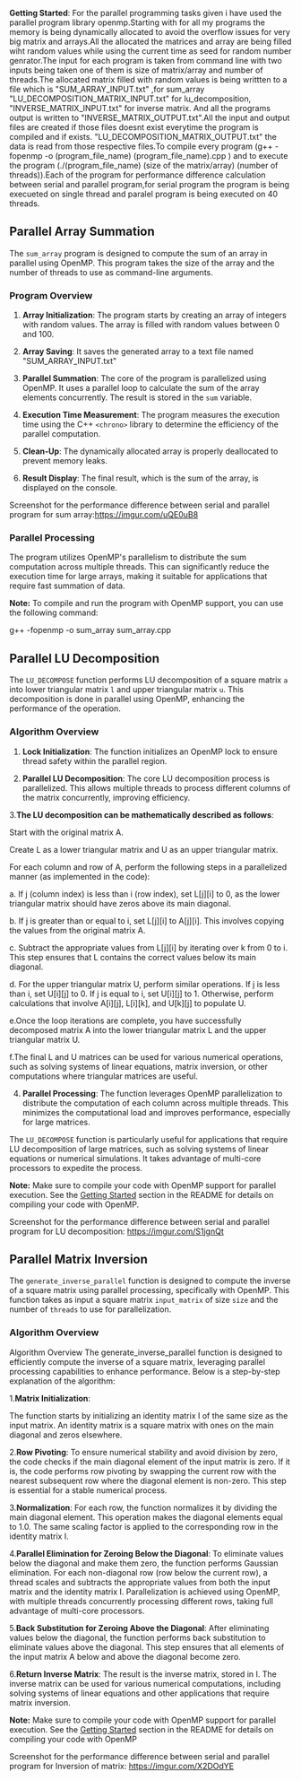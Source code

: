 
 
 **Getting Started**:
 For the parallel programming tasks given i have used the parallel program library openmp.Starting with for all my programs the
 memory is being dynamically allocated to avoid the overflow issues for very big matrix and arrays.All the allocated the matrices 
 and array are being filled wiht random values while using the current time as seed for random number genrator.The input for each program
 is taken from command line with two inputs being taken one of them is size of matrix/array and number of threads.The allocated matrix 
 filled with random values is being writtten to a file which is "SUM_ARRAY_INPUT.txt" ,for sum_array "LU_DECOMPOSITION_MATRIX_INPUT.txt" 
 for lu_decomposition, "INVERSE_MATRIX_INPUT.txt" for inverse matrix.
 And all the programs output is written to   "INVERSE_MATRIX_OUTPUT.txt".All the input and output files are created if those files doesnt 
 exist everytime the program is compiled and if exists. "LU_DECOMPOSITION_MATRIX_OUTPUT.txt" 
 the data is read from those respective files.To compile every program (g++ -fopenmp -o (program_file_name) (program_file_name).cpp ) and 
 to execute the program (./(program_file_name) (size of the matrix/array) (number of threads)).Each of the program for performance 
 difference calculation between serial and parallel program,for serial program the program is being execueted on single thread and paralel 
 program is being executed on 40 threads.

 ## Parallel Array Summation

The `sum_array` program is designed to compute the sum of an array in parallel using OpenMP. This program takes the size of the array and the number of threads to use as command-line arguments.

### Program Overview

1. **Array Initialization**: The program starts by creating an array of integers with random values. The array is filled with random values between 0 and 100.

2. **Array Saving**: It saves the generated array to a text file named "SUM_ARRAY_INPUT.txt"

3. **Parallel Summation**: The core of the program is parallelized using OpenMP. It uses a parallel loop to calculate the sum of the array elements concurrently. The result is stored in the `sum` variable.

4. **Execution Time Measurement**: The program measures the execution time using the C++ `<chrono>` library to determine the efficiency of the parallel computation.

5. **Clean-Up**: The dynamically allocated array is properly deallocated to prevent memory leaks.

6. **Result Display**: The final result, which is the sum of the array, is displayed on the console.
 
Screenshot for the performance difference between serial and parallel program for sum array:https://imgur.com/uQE0uB8

### Parallel Processing

The program utilizes OpenMP's parallelism to distribute the sum computation across multiple threads. This can significantly reduce the execution time for large arrays, making it suitable for applications that require fast summation of data.

**Note:** To compile and run the program with OpenMP support, you can use the following command:

g++ -fopenmp -o sum_array sum_array.cpp


## Parallel LU Decomposition

The `LU_DECOMPOSE` function performs LU decomposition of a square matrix `a` into lower triangular matrix `l` and upper triangular matrix `u`. This decomposition is done in parallel using OpenMP, enhancing the performance of the operation.

### Algorithm Overview

1. **Lock Initialization**: The function initializes an OpenMP lock to ensure thread safety within the parallel region.

2. **Parallel LU Decomposition**: The core LU decomposition process is parallelized. This allows multiple threads to process different columns of the matrix concurrently, improving efficiency.

3.**The LU decomposition can be mathematically described as follows**:

Start with the original matrix A.

Create L as a lower triangular matrix and U as an upper triangular matrix.

For each column and row of A, perform the following steps in a parallelized manner (as implemented in the code):

a. If j (column index) is less than i (row index), set L[j][i] to 0, as the lower triangular matrix should have zeros above its main diagonal.

b. If j is greater than or equal to i, set L[j][i] to A[j][i]. This involves copying the values from the original matrix A.

c. Subtract the appropriate values from L[j][i] by iterating over k from 0 to i. This step ensures that L contains the correct values below its main diagonal.

d. For the upper triangular matrix U, perform similar operations. If j is less than i, set U[i][j] to 0. If j is equal to i, set U[i][j] to 1. Otherwise, perform calculations that involve A[i][j], L[i][k], and U[k][j] to populate U.

e.Once the loop iterations are complete, you have successfully decomposed matrix A into the lower triangular matrix L and the upper triangular matrix U.

f.The final L and U matrices can be used for various numerical operations, such as solving systems of linear equations, matrix inversion, or other computations where triangular matrices are useful.

4. **Parallel Processing**: The function leverages OpenMP parallelization to distribute the computation of each column across multiple threads. This minimizes the computational load and improves performance, especially for large matrices.

The `LU_DECOMPOSE` function is particularly useful for applications that require LU decomposition of large matrices, such as solving systems of linear equations or numerical simulations. It takes advantage of multi-core processors to expedite the process.

**Note:** Make sure to compile your code with OpenMP support for parallel execution. See the [Getting Started](#getting-started) section in the README for details on compiling your code with OpenMP.

Screenshot for the performance difference between serial and parallel program for LU decomposition: https://imgur.com/S1jgnQt

## Parallel Matrix Inversion

The `generate_inverse_parallel` function is designed to compute the inverse of a square matrix using parallel processing, specifically with OpenMP. This function takes as input a square matrix `input_matrix` of size `size` and the number of `threads` to use for parallelization.

### Algorithm Overview


Algorithm Overview
The generate_inverse_parallel function is designed to efficiently compute the inverse of a square matrix, leveraging parallel processing capabilities to enhance performance. Below is a step-by-step explanation of the algorithm:

1.**Matrix Initialization**:

The function starts by initializing an identity matrix I of the same size as the input matrix. An identity matrix is a square matrix with ones on the main diagonal and zeros elsewhere.

2.**Row Pivoting**:
To ensure numerical stability and avoid division by zero, the code checks if the main diagonal element of the input matrix is zero. If it is, the code performs row pivoting by swapping the current row with the nearest subsequent row where the diagonal element is non-zero. This step is essential for a stable numerical process.

3.**Normalization**:
For each row, the function normalizes it by dividing the main diagonal element. This operation makes the diagonal elements equal to 1.0. The same scaling factor is applied to the corresponding row in the identity matrix I.

4.**Parallel Elimination for Zeroing Below the Diagonal**:
To eliminate values below the diagonal and make them zero, the function performs Gaussian elimination. For each non-diagonal row (row below the current row), a thread scales and subtracts the appropriate values from both the input matrix and the identity matrix I. Parallelization is achieved using OpenMP, with multiple threads concurrently processing different rows, taking full advantage of multi-core processors.

5.**Back Substitution for Zeroing Above the Diagonal**:
After eliminating values below the diagonal, the function performs back substitution to eliminate values above the diagonal. This step ensures that all elements of the input matrix A below and above the diagonal become zero.

6.**Return Inverse Matrix**:
The result is the inverse matrix, stored in I. The inverse matrix can be used for various numerical computations, including solving systems of linear equations and other applications that require matrix inversion.


**Note:** Make sure to compile your code with OpenMP support for parallel execution. See the [Getting Started](#getting-started) section in the README for details on compiling your code with OpenMP

Screenshot for the performance difference between serial and parallel program for Inversion of matrix: https://imgur.com/X2DOdYE


